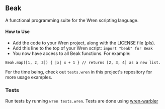 ## Beak

A functional programming suite for the Wren scripting language.

#### How to Use

- Add the code to your Wren project, along with the LICENSE file (pls).
- Add this line to the top of your Wren script: `import "beak" for Beak`
- You now have access to all Beak functions. For example:

```
Beak.map([1, 2, 3]) { |x| x + 1 } // returns [2, 3, 4] as a new list.
```

For the time being, check out `tests.wren` in this project's repository for more usage examples.

### Tests

Run tests by running `wren tests.wren`.
Tests are done using [wren-warbler](https://github.com/seanohue/wren-warbler)